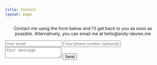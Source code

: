 ```yaml
---
title: Contact
layout: page
---
```


<p style="text-align: center">Contact me using the form below and I'll get back to you as soon as possible. Alternatively, you can email me at hello@andy-davies.me</p>

<form class="contact-form" method="POST" action="https://formspree.io/hello@andy-davies.me">
  <input type="email" name="email" placeholder="Your email">
  <input type="tel" name="telephone" placeholder="Your phone number (optional)">
  <input type="hidden" name="_next" value="{{ site.url }}/thanks.html" />
  <textarea name="message" placeholder="Your message"></textarea>
  <button class="button" type="submit">Send</button>
</form>